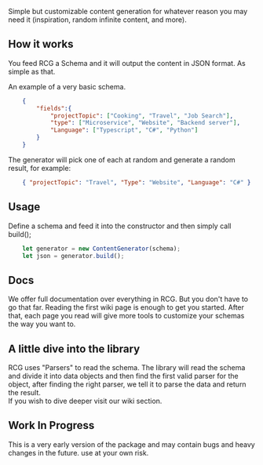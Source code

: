 Simple but customizable content generation for whatever reason you may need it (inspiration, random infinite content, and more).

## How it works
You feed RCG a Schema and it will output the content in JSON format. As simple as that.

An example of a very basic schema.
```json
    {
        "fields":{
            "projectTopic": ["Cooking", "Travel", "Job Search"],
            "type": ["Microservice", "Website", "Backend server"],
            "Language": ["Typescript", "C#", "Python"]
        }
    }
```
The generator will pick one of each at random and generate a random result, for example:
```json
    { "projectTopic": "Travel", "Type": "Website", "Language": "C#" }
```
## Usage

Define a schema and feed it into the constructor and then simply call build();
```javascript
    let generator = new ContentGenerator(schema);
    let json = generator.build();
```

## Docs
We offer full documentation over everything in RCG. But you don't have to go that far. Reading the first wiki page is enough to get you started. After that, each page you read will give more tools to customize your schemas the way you want to.

## A little dive into the library
RCG uses "Parsers" to read the schema. The library will read the schema and divide it into data objects and then find the first valid parser for the object, after finding the right parser, we tell it to parse the data and return the result.   
If you wish to dive deeper visit our wiki section.

## Work In Progress
This is a very early version of the package and may contain bugs and heavy changes in the future. use at your own risk.
